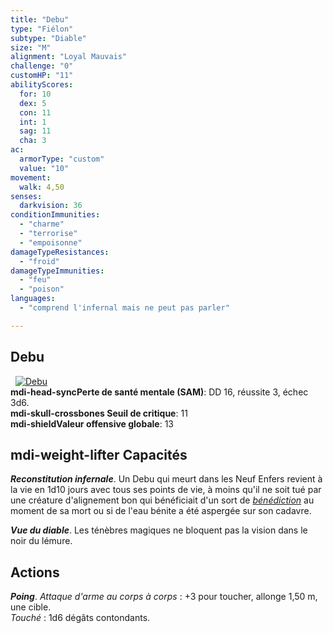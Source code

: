```yaml
---
title: "Debu"
type: "Fiélon"
subtype: "Diable"
size: "M"
alignment: "Loyal Mauvais"
challenge: "0"
customHP: "11"
abilityScores:
  for: 10
  dex: 5
  con: 11
  int: 1
  sag: 11
  cha: 3
ac:
  armorType: "custom"
  value: "10"
movement:
  walk: 4,50
senses:
  darkvision: 36
conditionImmunities:
  - "charme"
  - "terrorise"
  - "empoisonne"
damageTypeResistances:
  - "froid"
damageTypeImmunities:
  - "feu"
  - "poison"
languages:
  - "comprend l'infernal mais ne peut pas parler"

---
```

## Debu
&nbsp;
[![Debu](https://www.douaratil.fr/illustrations/fielon/debum.png)](https://www.douaratil.fr/illustrations/fielon/debu.jpg)  
**<v-icon>mdi-head-sync</v-icon>Perte de santé mentale (SAM)**: DD 16, réussite 3, échec 3d6.  
**<v-icon>mdi-skull-crossbones</v-icon> Seuil de critique**: 11        
**<v-icon>mdi-shield</v-icon>Valeur offensive globale**: 13     
## <v-icon>mdi-weight-lifter</v-icon> Capacités
_**Reconstitution infernale**_. Un Debu qui meurt dans les Neuf Enfers revient à la vie en 1d10 jours avec tous ses points de vie, à moins qu'il ne soit tué par une créature d'alignement bon qui bénéficiait d'un sort de [_bénédiction_](/grimoire/benediction/) au moment de sa mort ou si de l'eau bénite a été aspergée sur son cadavre.

_**Vue du diable**_. Les ténèbres magiques ne bloquent pas la vision dans le noir du lémure.

## Actions
_**Poing**_. _Attaque d'arme au corps à corps_ : +3 pour toucher, allonge 1,50 m, une cible.  
_Touché_ : 1d6 dégâts contondants.
